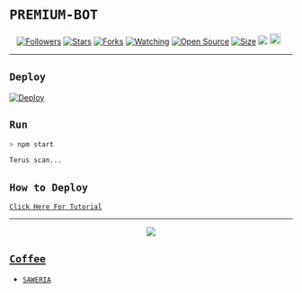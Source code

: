 # ```PREMIUM-BOT```
<p align="center">
<a href="https://github.com/J-I-H-A-D/followers"><img title="Followers" src="https://img.shields.io/github/followers/J-I-H-A-D?color=red&style=flat-square"></a>
<a href="https://github.com/J-I-H-A-D/private/stargazers/"><img title="Stars" src="https://img.shields.io/github/stars/J-I-H-A-D/private?color=blue&style=flat-square"></a>
<a href="https://github.com/J-I-H-A-D/private/network/members"><img title="Forks" src="https://img.shields.io/github/forks/J-I-H-A-D/private?color=red&style=flat-square"></a>
<a href="https://github.com/J-I-H-A-D/private/watchers"><img title="Watching" src="https://img.shields.io/github/watchers/J-I-H-A-D/private?label=Watchers&color=blue&style=flat-square"></a>
<a href="https://github.com/J-I-H-A-D/private"><img title="Open Source" src="https://badges.frapsoft.com/os/v2/open-source.svg?v=103"></a>
<a href="https://github.com/J-I-H-A-D/private/"><img title="Size" src="https://img.shields.io/github/repo-size/J-I-H-A-D/private?style=flat-square&color=green"></a>
<a href="https://hits.seeyoufarm.com"><img src="https://hits.seeyoufarm.com/api/count/incr/badge.svg?url=https%3A%2F%2Fgithub.com%2Fzeeoneofc%2FSelf-bot-wa&count_bg=%2379C83D&title_bg=%23555555&icon=probot.svg&icon_color=%2300FF6D&title=hits&edge_flat=false"/></a>
<a href="https://github.com/J-I-H-A-D/private/graphs/commit-activity"><img height="20" src="https://img.shields.io/badge/Maintained%3F-yes-green.svg"></a>&nbsp;&nbsp;
</p>
<p align='center'>
    </p>

-------
## ```Deploy```

[![Deploy](https://www.herokucdn.com/deploy/button.svg)](https://heroku.com/deploy?template=https://github.com/J-I-H-A-D/private/)

## `Run`

```bash
> npm start

Terus scan...

```

## ```How to Deploy```

[`Click Here For Tutorial`](https://youtu.be/)<br>

----------

<p align="center">
  <a href="https://youtu.be/_CP2_1Yqauo"><img src="https://a.top4top.io/p_2081imvxm1.jpg" />
</p>


## ```Coffee```

- [`SAWERIA`](https://saweria.co/zeeoneofc)

